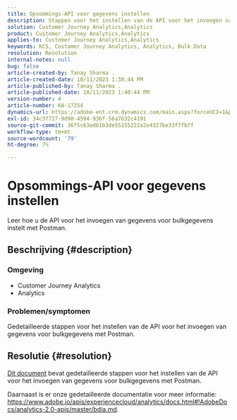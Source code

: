 ```yaml
---
title: Opsommings-API voor gegevens instellen
description: Stappen voor het instellen van de API voor het invoegen van gegevens voor bulkgegevens met Postman.
solution: Customer Journey Analytics,Analytics
product: Customer Journey Analytics,Analytics
applies-to: Customer Journey Analytics,Analytics
keywords: KCS, Customer Journey Analytics, Analytics, Bulk Data
resolution: Resolution
internal-notes: null
bug: false
article-created-by: Tanay Sharma .
article-created-date: 10/11/2023 1:38:44 PM
article-published-by: Tanay Sharma .
article-published-date: 10/11/2023 1:40:44 PM
version-number: 4
article-number: KA-17254
dynamics-url: https://adobe-ent.crm.dynamics.com/main.aspx?forceUCI=1&pagetype=entityrecord&etn=knowledgearticle&id=db23d17d-3b68-ee11-9ae7-6045bd0063aa
exl-id: 34c3f727-9d90-4594-936f-56a7632c4191
source-git-commit: 36f5c63edb1b3de55155222a2e4327be33f7fb7f
workflow-type: tm+mt
source-wordcount: '79'
ht-degree: 7%

---
```


# Opsommings-API voor gegevens instellen


Leer hoe u de API voor het invoegen van gegevens voor bulkgegevens instelt met Postman.

## Beschrijving {#description}


### <b>Omgeving</b>

- Customer Journey Analytics
- Analytics




### <b>Problemen/symptomen</b>

Gedetailleerde stappen voor het instellen van de API voor het invoegen van gegevens voor bulkgegevens met Postman.


## Resolutie {#resolution}


[Dit document](https://spark.adobe.com/page/0jhQHMs74AtYz/) bevat gedetailleerde stappen voor het instellen van de API voor het invoegen van gegevens voor bulkgegevens met Postman.

Daarnaast is er onze gedetailleerde documentatie voor meer informatie: https://www.adobe.io/apis/experiencecloud/analytics/docs.html#!AdobeDocs/analytics-2.0-apis/master/bdia.md.
